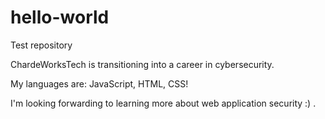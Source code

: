 # hello-world

Test repository

ChardeWorksTech is transitioning into a career in cybersecurity.

My languages are: JavaScript, HTML, CSS! 

I'm looking forwarding to learning more about web application security :) . 

